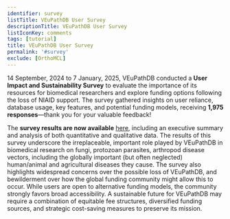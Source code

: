 ```yaml
---
identifier: survey
listTitle: VEuPathDB User Survey 
descriptionTitle: VEuPathDB User Survey
listIconKey: comments
tags: [tutorial]
title: VEuPathDB User Survey
permalink: '#survey'
exclude: [OrthoMCL]
---
```

<style>

p.indent {
    margin-left: 3em
}
.survey-link {
    display: block;
    text-align: center;
    margin-top: 5px;
}
.survey-link a {
    background-color: #007BFF;
    color: white;
    padding: 10px 20px;
    text-decoration: none;
    border-radius: 5px;
    font-size: 16px;
}
</style>


14 September, 2024 to 7 January, 2025, VEuPathDB conducted a <b>User Impact and Sustainability Survey</b> to evaluate the importance of its resources for biomedical researchers and explore funding options following the loss of NIAID support. The survey gathered insights on user reliance, database usage, key features, and potential funding models, receiving <b>1,975 responses</b>—thank you for your valuable feedback! </p>

The <b>survey results are now available</b> <a href="https://plasmodb.org/plasmo/app/static-content/subscriptions.html">here</a>, including an executive summary and analysis of both quantitative and qualitative data.
The results of this survey underscore the irreplaceable, important role played by VEuPathDB in biomedical research on fungi, protozoan parasites, arthropod disease vectors, including the globally important (but often neglected) human/animal and agricultural diseases they cause.  The survey also highlights widespread concerns over the possible loss of VEuPathDB, and bewilderment over how the global funding community might allow this to occur.  While users are open to alternative funding models, the community strongly favors broad accessibility.  A sustainable future for VEuPathDB may require a combination of equitable fee structures, diversified funding sources, and strategic cost-saving measures to preserve its mission. 


   
